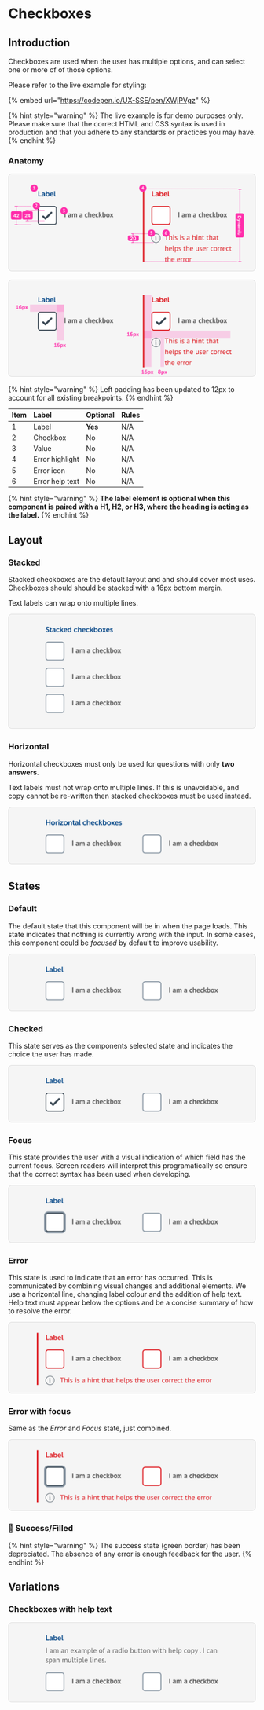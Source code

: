# Checkboxes

## Introduction

Checkboxes are used when the user has multiple options, and can select one or more of of those options.

Please refer to the live example for styling:

{% embed url="https://codepen.io/UX-SSE/pen/XWjPVgz" %}

{% hint style="warning" %}
The live example is for demo purposes only. Please make sure that the correct HTML and CSS syntax is used in production and that you adhere to any standards or practices you may have.
{% endhint %}

### Anatomy

![](../../.gitbook/assets/spec_checkbox%20%282%29.png)

![](../../.gitbook/assets/spec_checkbox_padding%20%281%29.png)

{% hint style="warning" %}
Left padding has been updated to 12px to account for all existing breakpoints.
{% endhint %}

| Item | Label | Optional | Rules |
| :--- | :--- | :--- | :--- |
| 1 | Label | **Yes** | N/A |
| 2 | Checkbox | No | N/A |
| 3 | Value | No | N/A |
| 4 | Error highlight | No | N/A |
| 5 | Error icon | No | N/A |
| 6 | Error help text | No | N/A |

{% hint style="warning" %}
**The label element is optional when this component is paired with a H1, H2, or H3, where the heading is acting as the label.**
{% endhint %}

## Layout

### Stacked

Stacked checkboxes are the default layout and and should cover most uses. Checkboxes should should be stacked with a 16px bottom margin.

Text labels can wrap onto multiple lines.

![](../../.gitbook/assets/layout_checkbox_stacked.png)

### Horizontal

Horizontal checkboxes must only be used for questions with only **two answers**. 

Text labels must not wrap onto multiple lines. If this is unavoidable, and copy cannot be re-written then stacked checkboxes must be used instead.

![](../../.gitbook/assets/layout_checkbox_1.png)

## States

### Default

The default state that this component will be in when the page loads. This state indicates that nothing is currently wrong with the input. In some cases, this component could be _focused_ by default to improve usability.

![](../../.gitbook/assets/states_checkbox_default.png)

### 

### Checked

This state serves as the components selected state and indicates the choice the user has made.

![](../../.gitbook/assets/states_checkbox_slected.png)

### 

### Focus

This state provides the user with a visual indication of which field has the current focus. Screen readers will interpret this programatically so ensure that the correct syntax has been used when developing.

![](../../.gitbook/assets/states_checkbox_focused.png)

### 

### Error

This state is used to indicate that an error has occurred. This is communicated by combining visual changes and additional elements. We use a horizontal line, changing label colour and the addition of help text. Help text must appear below the options and be a concise summary of how to resolve the error. 

![](../../.gitbook/assets/states_checkbox_error%20%281%29.png)

### 

### Error with focus

Same as the _Error_ and _Focus_ state, just combined.

![](../../.gitbook/assets/states_checkbox_error-focused%20%281%29.png)

### 🚫 Success/Filled

{% hint style="warning" %}
The success state \(green border\) has been depreciated. The absence of any error is enough feedback for the user.
{% endhint %}

## Variations

### Checkboxes with help text

![](../../.gitbook/assets/variations_with-help.png)



